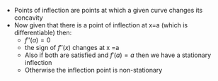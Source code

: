 - Points of inflection are points at which a given curve changes its concavity
- Now given that there is  a point of inflection at x=a (which is differentiable) then:
	- $f''(a) = 0$
	- the sign of $f''(x)$ changes at x =a
	- Also if both are satisfied and $f'(a) = a$ then we have a stationary inflection
	- Otherwise the inflection point is non-stationary